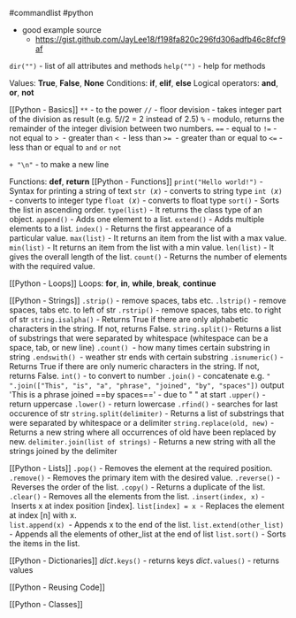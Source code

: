 #commandlist #python

- good example source
	- https://gist.github.com/JayLee18/f198fa820c296fd306adfb46c8fcf9af


`dir("")` - list of all attributes and methods
`help("")` - help for methods

Values: **True**, **False**, **None** 
Conditions: **if**, **elif**, **else** 
Logical operators: **and**, **or**, **not** 

[[Python - Basics]]
`**` - to the power
`//` - floor devision - takes integer part of the division as result (e.g. 5//2 = 2 instead of 2.5)
`%` - modulo, returns the remainder of the integer division between two numbers.
`==` - equal to
`!=` - not equal to
`> `- greater than
`< `- less than
`>= `- greater than or equal to
`<=` - less than or equal to
`and`
`or`
`not`

`+ "\n"` - to make a new line

Functions: **def**, **return**
[[Python - Functions]]
`print("Hello world!")` - Syntax for printing a string of text
`str (`*x*`)` - converts to string type
`int (`*x*`)` - converts to integer type
`float (`*x*`)` - converts to float type
`sort()` - Sorts the list in ascending order.
`type(list)` - It returns the class type of an object.
`append()` - Adds one element to a list.
`extend()` - Adds multiple elements to a list.
`index()` - Returns the first appearance of a particular value.
`max(list)` - It returns an item from the list with a max value.
`min(list)` - It returns an item from the list with a min value.
`len(list)` - It gives the overall length of the list.
`count()` - Returns the number of elements with the required value.


[[Python - Loops]]
Loops: **for**, **in**, **while**, **break**, **continue** 


[[Python - Strings]]
`.strip()` - remove spaces, tabs etc.
`.lstrip()` - remove spaces, tabs etc. to left of str
`.rstrip()` - remove spaces, tabs etc. to right of str
`string.isalpha()` - Returns True if there are only alphabetic characters in the string. If not, returns False.
`string.split()`- Returns a list of substrings that were separated by whitespace (whitespace can be a space, tab, or new line)
`.count() `- how many times certain substring in string
`.endswith() `- weather str ends with certain substring
`.isnumeric()` - Returns True if there are only numeric characters in the string. If not, returns False.
	`int()` - to convert to number
`.join()` - concatenate
	e.g. `" ".join(["This", "is", "a", "phrase", "joined", "by", "spaces"])`
	output 'This is a phrase joined ==by spaces==' - due to " " at start
`.upper()` - return uppercase
`.lower()` - return lowercase
`.rfind()` - searches for last occurence of str
`string.split(delimiter)` - Returns a list of substrings that were separated by whitespace or a delimiter
`string.replace(old, new)` - Returns a new string where all occurrences of old have been replaced by new.
`delimiter.join(list of strings)` - Returns a new string with all the strings joined by the delimiter

[[Python - Lists]]
`.pop()` - Removes the element at the required position.
`.remove()` - Removes the primary item with the desired value.
`.reverse()` - Reverses the order of the list.
`.copy()` - Returns a duplicate of the list.
`.clear()` - Removes all the elements from the list.
`.insert(index, x)` - Inserts x at index position [index].
`list[index] = x `- Replaces the element at index [n] with x.   
`list.append(x) `- Appends x to the end of the list.
`list.extend(other_list)` - Appends all the elements of other_list at the end of list
`list.sort()` - Sorts the items in the list.


[[Python - Dictionaries]]
*dict*`.keys()` - returns keys
*dict*`.values()` - returns values

[[Python - Reusing Code]]

[[Python - Classes]]

